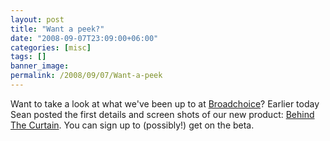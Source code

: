 ```yaml
---
layout: post
title: "Want a peek?"
date: "2008-09-07T23:09:00+06:00"
categories: [misc]
tags: []
banner_image: 
permalink: /2008/09/07/Want-a-peek
---
```


Want to take a look at what we've been up to at <a href="http://www.broadchoice.com">Broadchoice</a>? Earlier today Sean posted the first details and screen shots of our new product: <a href="http://blog.broadchoice.com/index.cfm/2008/9/7/Behind-The-Curtain">Behind The Curtain</a>. You can sign up to (possibly!) get on the beta.
